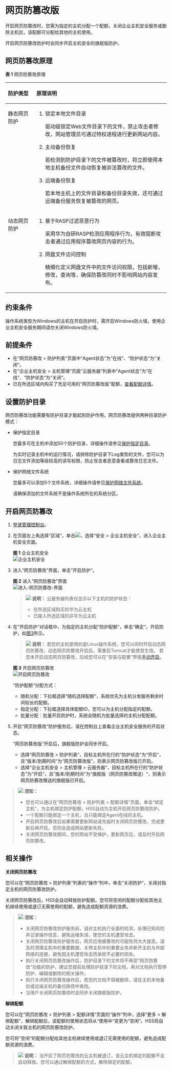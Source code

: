# 网页防篡改版<a name="hss_01_0214"></a>

开启网页防篡改时，您需为指定的主机分配一个配额，关闭企业主机安全服务或删除主机后，该配额可分配给其他的主机使用。

开启网页防篡改防护时会同步开启主机安全的旗舰版防护。

## 网页防篡改原理<a name="section6586124234917"></a>

**表 1**  网页防篡改原理

<a name="table171301423115020"></a>
<table><thead align="left"><tr id="row101311123165010"><th class="cellrowborder" valign="top" width="17.669999999999998%" id="mcps1.2.3.1.1"><p id="p5131112316508"><a name="p5131112316508"></a><a name="p5131112316508"></a>防护类型</p>
</th>
<th class="cellrowborder" valign="top" width="82.33%" id="mcps1.2.3.1.2"><p id="p101312235504"><a name="p101312235504"></a><a name="p101312235504"></a>原理说明</p>
</th>
</tr>
</thead>
<tbody><tr id="row1213192345010"><td class="cellrowborder" valign="top" width="17.669999999999998%" headers="mcps1.2.3.1.1 "><p id="p191311323115011"><a name="p191311323115011"></a><a name="p191311323115011"></a>静态网页防护</p>
</td>
<td class="cellrowborder" valign="top" width="82.33%" headers="mcps1.2.3.1.2 "><a name="ol2079014295015"></a><a name="ol2079014295015"></a><ol id="ol2079014295015"><li>锁定本地文件目录<p id="p579011429509"><a name="p579011429509"></a><a name="p579011429509"></a>驱动级锁定Web文件目录下的文件，禁止攻击者修改，网站管理员可通过特权进程进行更新网站内容。</p>
</li><li>主动备份恢复<p id="p879014426509"><a name="p879014426509"></a><a name="p879014426509"></a>若检测到防护目录下的文件被篡改时，将立即使用本地主机备份文件自动恢复被非法篡改的文件。</p>
</li><li>远端备份恢复<p id="p77900421506"><a name="p77900421506"></a><a name="p77900421506"></a>若本地主机上的文件目录和备份目录失效，还可通过远端备份服务恢复被篡改的网页。</p>
</li></ol>
</td>
</tr>
<tr id="row11131142385011"><td class="cellrowborder" valign="top" width="17.669999999999998%" headers="mcps1.2.3.1.1 "><p id="p11131122325014"><a name="p11131122325014"></a><a name="p11131122325014"></a>动态网页防护</p>
</td>
<td class="cellrowborder" valign="top" width="82.33%" headers="mcps1.2.3.1.2 "><a name="ol37451749195010"></a><a name="ol37451749195010"></a><ol id="ol37451749195010"><li>基于RASP过滤恶意行为<p id="p15745174925017"><a name="p15745174925017"></a><a name="p15745174925017"></a>采用华为自研RASP检测应用程序行为，有效阻断攻击者通过应用程序篡改网页内容的行为。</p>
</li><li>网盘文件访问控制<p id="p6745649125020"><a name="p6745649125020"></a><a name="p6745649125020"></a>精细化定义网盘文件中的文件访问权限，包括新增，修改，查询等，确保防篡改同时不影响网站内容发布。</p>
</li></ol>
</td>
</tr>
</tbody>
</table>

## 约束条件<a name="section11225204110314"></a>

操作系统类型为Windows的主机在开启防护时，需开启Windows防火墙，使用企业主机安全服务期间请勿关闭Windows防火墙。

## 前提条件<a name="section1167255181511"></a>

-   在“网页防篡改  \>  防护列表“页面中“Agent状态“为“在线“、“防护状态“为“关闭“。
-   在“企业主机安全  \>  主机管理“页面“云服务器“列表中“Agent状态“为“在线“、“防护状态“为“关闭“。
-   已在所选区域内购买了充足可用的“网页防篡改版”配额，[查看配额详情](https://support.huaweicloud.com/hss_faq/hss_01_0156.html#section1)。

## 设置防护目录<a name="section16232142216125"></a>

网页防篡改功能需要有防护目录才能起到防护作用，网页防篡改提供两种目录防护模式：

-   保护指定目录

    您最多可在主机中添加50个防护目录，详细操作请参见[保护指定目录](添加防护目录-文件系统.md#section4367121594314)。

    为实时记录主机中的运行情况，请排除防护目录下Log类型的文件，您可以为日志文件添加等级较高的读写权限，防止攻击者恶意查看或篡改日志文件。

-   保护网络文件系统

    您最多可以添加5个文件系统，详细操作请参见[保护网络文件系统](添加防护目录-文件系统.md#section13115162824912)。

    请确保添加的文件系统不是操作系统所在的系统分区。


## 开启网页防篡改<a name="section640721810126"></a>

1.  [登录管理控制台](https://console.huaweicloud.com)。
2.  在页面左上角选择“区域“，单击![](figures/icon-servicelist.png)，选择“安全  \>  企业主机安全“，进入企业主机安全页面。

    **图 1**  企业主机安全<a name="hss_01_0229_fig1855613765114"></a>  
    ![](figures/企业主机安全.png "企业主机安全")

3.  进入“网页防篡改“界面，单击“开启防护“。

    **图 2**  进入“网页防篡改”界面<a name="fig9672155819720"></a>  
    ![](figures/进入-网页防篡改-界面.png "进入-网页防篡改-界面")

    >![](public_sys-resources/icon-note.gif) **说明：** 
    >云服务器列表仅显示以下主机的防护状态：
    >-   在所选区域购买的华为云主机
    >-   已接入所选区域的非华为云主机

4.  在“开启防护“对话框中，为指定的主机分配“防护配额“，单击“确定“，开启防护，如[图3](#fig20655720125915)所示。

    >![](public_sys-resources/icon-note.gif) **说明：** 
    >若您的主机使用的是Linux操作系统，您可以同时开启动态网页防篡改，动态网页防篡改开启后，需重启Tomcat才能使其生效。
    >若您未开启动态网页防篡改，后续您可以在“安装与配置“界面[手动开启](开启动态网页防篡改.md)。

    **图 3**  开启网页防篡改<a name="fig20655720125915"></a>  
    ![](figures/开启网页防篡改.png "开启网页防篡改")

    “防护配额“分配方式：

    -   随机分配：下拉框选择“随机选择配额“，系统优先为主机分发服务剩余时间较长的配额。
    -   指定分配：下拉框选择具体配额ID，您可以为主机分配指定的配额。
    -   批量分配：批量开启防护时，系统会随机为批量选择的主机分配配额。

5.  开启“网页防篡改”防护服务后，请在控制台上查看企业主机安全服务的开启状态。

    “网页防篡改版“开启后，旗舰版防护会同步开启。

    -   选择“网页防篡改  \>  防护列表“，目标主机所在行的“防护状态“为“开启“，且“版本/到期时间“为“网页防篡改版“，则表示网页防篡改版已开启。
    -   选择“企业主机安全  \>  主机管理  \>  云服务器“，目标主机所在行的“防护状态“为“开启“，且“版本/到期时间“为“旗舰版（网页防篡改赠送）“，则表示网页防篡改赠送的旗舰版已开启。


>![](public_sys-resources/icon-notice.gif) **须知：** 
>-   您也可以通过在“网页防篡改  \>  防护列表  \>  配额详情“页面，单击“绑定主机“，为主机绑定防护配额，HSS自动为主机开启网页防篡改防护。
>-   一个配额只能绑定一个主机，且只能绑定Agent在线的主机。
>-   开启网页防篡改后如果需要更新网站请先临时关闭网页防篡改，完成更新后再开启。否则会造成网站更新失败。
>-   关闭网页防篡改期间，您的网站不受保护，更新网页后，请及时开启网页防篡改。

## 相关操作<a name="section12525114195917"></a>

**关闭网页防篡改**

您可以在“网页防篡改  \>  防护列表“列表的“操作“列中，单击“关闭防护“，关闭对指定主机的网页防篡改防护。

关闭网页防篡改后，HSS会自动释放防护配额。您可将空闲的配额分配给其他主机继续使用或退订无需使用的配额，避免造成配额资源的浪费。

>![](public_sys-resources/icon-notice.gif) **须知：** 
>-   关闭网页防篡改防护服务前，请对主机执行全面的检测，处理已知风险并记录操作信息，避免运维失误，使您的主机遭受攻击。
>-   关闭网页防篡改防护服务后，网页应用被篡改的可能性将大大提高，请及时清理主机中的重要数据、关停主机中的重要业务并断开主机与外部网络的连接，避免因主机遭受攻击而承担不必要的损失。
>-   执行关闭网页防篡改操作后，防护目录下的文件将不再受“网页防篡改”功能的防护，建议您提前处理防护目录下的文档，再对文档执行暂停防护、编辑或删除的相关操作。
>-   执行关闭网页防篡改操作后，若您的文档不慎被删除，请在主机本地备份或远端主机的备份路径中查找。
>-   当用户关闭网页防篡改时会同步关闭旗舰版防护。

**解绑配额**

您可以在“网页防篡改  \>  防护列表  \>  配额详情“页面的“操作“列中，选择“更多 \> 解绑配额”，解绑配额后，该配额的使用状态将从“使用中“变更为“空闲“。HSS将自动关闭关联主机的网页防篡改防护。

您可将“空闲“的配额分配给其他主机继续使用或退订无需使用的配额，避免造成配额资源的浪费。

>![](public_sys-resources/icon-note.gif) **说明：** 
>当开启了网页防篡改的云主机被退订，该云主机绑定的配额不会自动释放。您可以通过解绑配额的方式，解除绑定的配额。

